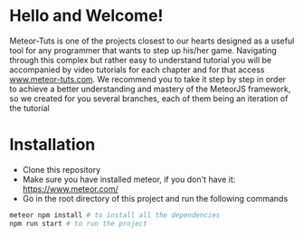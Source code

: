 # Hello and Welcome!
Meteor-Tuts is one of the projects closest to our hearts designed as a useful tool for any programmer
that wants to step up his/her game. Navigating through this complex but rather easy to understand tutorial you will be 
accompanied by video tutorials for each chapter and for that access www.meteor-tuts.com. 
We recommend you to take it step by step in order to achieve a better understanding and mastery of the MeteorJS framework, so
we created for you several branches, each of them being an iteration of the tutorial

# Installation
- Clone this repository
- Make sure you have installed meteor, if you don't have it: https://www.meteor.com/ 
- Go in the root directory of this project and run the following commands

```bash
meteor npm install # to install all the dependencies
npm run start # to run the project
```

